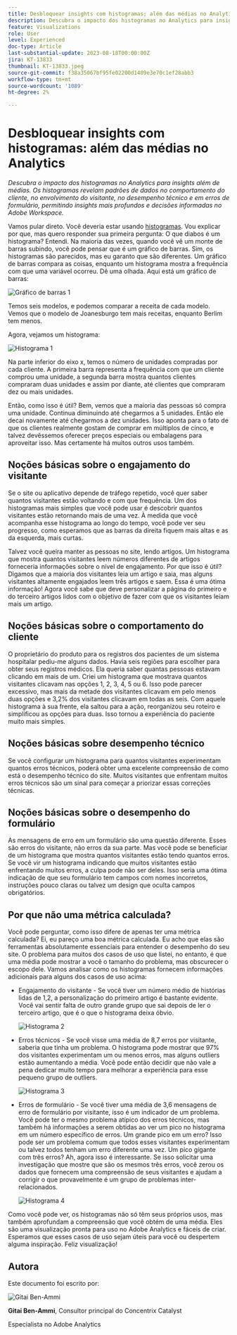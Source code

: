 ```yaml
---
title: Desbloquear insights com histogramas; além das médias no Analytics
description: Descubra o impacto dos histogramas no Analytics para insights além de médias.
feature: Visualizations
role: User
level: Experienced
doc-type: Article
last-substantial-update: 2023-08-18T00:00:00Z
jira: KT-13833
thumbnail: KT-13833.jpeg
source-git-commit: f38a35067bf95fe02200d1409e3e70c1ef28abb3
workflow-type: tm+mt
source-wordcount: '1089'
ht-degree: 2%

---
```



# Desbloquear insights com histogramas: além das médias no Analytics

_Descubra o impacto dos histogramas no Analytics para insights além de médias. Os histogramas revelam padrões de dados no comportamento do cliente, no envolvimento do visitante, no desempenho técnico e em erros de formulário, permitindo insights mais profundos e decisões informadas no Adobe Workspace._

Vamos pular direto. Você deveria estar usando [histogramas](https://experienceleague.adobe.com/docs/analytics/analyze/analysis-workspace/visualizations/histogram.html?lang=pt-BR). Vou explicar por que, mas quero responder sua primeira pergunta: O que diabos é um histograma? Entendi. Na maioria das vezes, quando você vê um monte de barras subindo, você pode pensar que é um gráfico de barras. Sim, os histogramas são parecidos, mas eu garanto que são diferentes. Um gráfico de barras compara as coisas, enquanto um histograma mostra a frequência com que uma variável ocorreu. Dê uma olhada. Aqui está um gráfico de barras:

![Gráfico de barras 1](assets/bar-chart-1.png)

Temos seis modelos, e podemos comparar a receita de cada modelo. Vemos que o modelo de Joanesburgo tem mais receitas, enquanto Berlim tem menos.

Agora, vejamos um histograma:

![Histograma 1](assets/histogram-1.png)

Na parte inferior do eixo x, temos o número de unidades compradas por cada cliente. A primeira barra representa a frequência com que um cliente comprou uma unidade, a segunda barra mostra quantos clientes compraram duas unidades e assim por diante, até clientes que compraram dez ou mais unidades.

Então, como isso é útil? Bem, vemos que a maioria das pessoas só compra uma unidade. Continua diminuindo até chegarmos a 5 unidades. Então ele decai novamente até chegarmos a dez unidades. Isso aponta para o fato de que os clientes realmente gostam de comprar em múltiplos de cinco, e talvez devêssemos oferecer preços especiais ou embalagens para aproveitar isso. Mas certamente há muitos outros usos também.

## Noções básicas sobre o engajamento do visitante

Se o site ou aplicativo depende de tráfego repetido, você quer saber quantos visitantes estão voltando e com que frequência. Um dos histogramas mais simples que você pode usar é descobrir quantos visitantes estão retornando mais de uma vez. À medida que você acompanha esse histograma ao longo do tempo, você pode ver seu progresso, como esperamos que as barras da direita fiquem mais altas e as da esquerda, mais curtas.

Talvez você queira manter as pessoas no site, lendo artigos. Um histograma que mostra quantos visitantes leem números diferentes de artigos forneceria informações sobre o nível de engajamento. Por que isso é útil? Digamos que a maioria dos visitantes leia um artigo e saia, mas alguns visitantes altamente engajados leem três artigos e saem. Essa é uma ótima informação! Agora você sabe que deve personalizar a página do primeiro e do terceiro artigos lidos com o objetivo de fazer com que os visitantes leiam mais um artigo.

## Noções básicas sobre o comportamento do cliente

O proprietário do produto para os registros dos pacientes de um sistema hospitalar pediu-me alguns dados. Havia seis regiões para escolher para obter seus registros médicos. Ela queria saber quantas pessoas estavam clicando em mais de um. Criei um histograma que mostrava quantos visitantes clicavam nas opções 1, 2, 3, 4, 5 ou 6. Isso pode parecer excessivo, mas mais da metade dos visitantes clicavam em pelo menos duas opções e 3,2% dos visitantes clicavam em todas as seis. Com aquele histograma à sua frente, ela saltou para a ação, reorganizou seu roteiro e simplificou as opções para duas. Isso tornou a experiência do paciente muito mais simples.

## Noções básicas sobre desempenho técnico

Se você configurar um histograma para quantos visitantes experimentam quantos erros técnicos, poderá obter uma excelente compreensão de como está o desempenho técnico do site. Muitos visitantes que enfrentam muitos erros técnicos são um sinal para começar a priorizar essas correções técnicas.

## Noções básicas sobre o desempenho do formulário

As mensagens de erro em um formulário são uma questão diferente. Esses são erros do visitante, não erros da sua parte. Mas você pode se beneficiar de um histograma que mostra quantos visitantes estão tendo quantos erros. Se você vir um histograma indicando que muitos visitantes estão enfrentando muitos erros, a culpa pode não ser deles. Isso seria uma ótima indicação de que seu formulário tem campos com nomes incorretos, instruções pouco claras ou talvez um design que oculta campos obrigatórios.

## Por que não uma métrica calculada?

Você pode perguntar, como isso difere de apenas ter uma métrica calculada? Ei, eu pareço uma boa métrica calculada. Eu acho que elas são ferramentas absolutamente essenciais para entender o desempenho do seu site. O problema para muitos dos casos de uso que listei, no entanto, é que uma média pode mostrar a você o tamanho do problema, mas obscurecer o escopo dele. Vamos analisar como os histogramas fornecem informações adicionais para alguns dos casos de uso acima:

- Engajamento do visitante - Se você tiver um número médio de histórias lidas de 1,2, a personalização do primeiro artigo é bastante evidente. Você vai sentir falta de outro grande grupo que sai depois de ler o terceiro artigo, que é o que o histograma deixa óbvio.

  ![Histograma 2](assets/histogram-2.png)

- Erros técnicos - Se você visse uma média de 8,7 erros por visitante, saberia que tinha um problema. O histograma pode mostrar que 97% dos visitantes experimentam um ou menos erros, mas alguns outliers estão aumentando a média. Você pode então decidir que não vale a pena dedicar muito tempo para melhorar a experiência para esse pequeno grupo de outliers.

  ![Histograma 3](assets/histogram-3.png)

- Erros de formulário - Se você tiver uma média de 3,6 mensagens de erro de formulário por visitante, isso é um indicador de um problema. Você pode ter o mesmo problema atípico dos erros técnicos, mas também há informações a serem obtidas ao ver um pico no histograma em um número específico de erros. Um grande pico em um erro? Isso pode ser um problema comum que todos esses visitantes experimentam ou talvez todos tenham um erro diferente uma vez. Um pico gigante com três erros? Ah, agora isso é interessante. Se isso solicitar uma investigação que mostre que são os mesmos três erros, você zerou os dados que fornecem uma compreensão de seus visitantes e ajudam a corrigir o que provavelmente é um grupo de problemas inter-relacionados.

  ![Histograma 4](assets/histogram-4.png)

Como você pode ver, os histogramas não só têm seus próprios usos, mas também aprofundam a compreensão que você obtém de uma média. Eles são uma visualização pronta para uso no Adobe Analytics e fáceis de criar. Esperamos que esses casos de uso sejam úteis para você ou despertem alguma inspiração. Feliz visualização!

## Autora

Este documento foi escrito por:

![Gitai Ben-Ammi](assets/gitai-headshot.png)

**Gitai Ben-Ammi**, Consultor principal do Concentrix Catalyst

Especialista no Adobe Analytics
